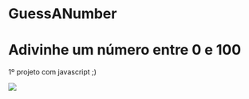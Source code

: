 # GuessANumber
<h1>Adivinhe um número entre 0 e 100</h1>

1º projeto com javascript ;)

<img src='http://drive.google.com/uc?export=view&id=1UfncNnuiS22NbtZ_YQB-pjCjQ_q5Et5Q'/>
